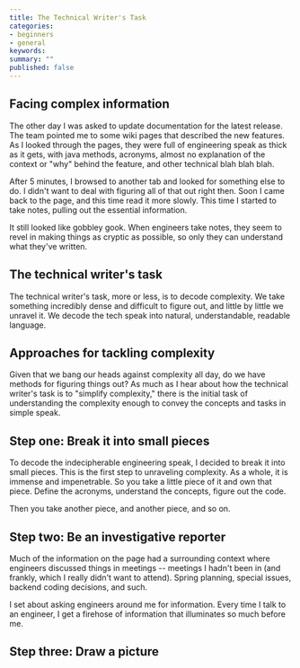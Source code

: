 ```yaml
---
title: The Technical Writer's Task
categories:
- beginners
- general
keywords: 
summary: ""
published: false
---
```


## Facing complex information

The other day I was asked to update documentation for the latest release. The team pointed me to some wiki pages that described the new features. As I looked through the pages, they were full of engineering speak as thick as it gets, with java methods, acronyms, almost no explanation of the context or "why" behind the feature, and other technical blah blah blah.

After 5 minutes, I browsed to another tab and looked for something else to do. I didn't want to deal with figuring all of that out right then. Soon I came back to the page, and this time read it more slowly. This time I started to take notes, pulling out the essential information. 

It still looked like gobbley gook. When engineers take notes, they seem to revel in making things as cryptic as possible, so only they can understand what they've written.

## The technical writer's task

The technical writer's task, more or less, is to decode complexity. We take something incredibly dense and difficult to figure out, and little by little we unravel it. We decode the tech speak into natural, understandable, readable language.

## Approaches for tackling complexity

Given that we bang our heads against complexity all day, do we have methods for figuring things out? As much as I hear about how the technical writer's task is to "simplify complexity," there is the initial task of understanding the complexity enough to convey the concepts and tasks in simple speak. 

## Step one: Break it into small pieces

To decode the indecipherable engineering speak, I decided to break it into small pieces. This is the first step to unraveling complexity. As a whole, it is immense and impenetrable. So you take a little piece of it and own that piece. Define the acronyms, understand the concepts, figure out the code. 

Then you take another piece, and another piece, and so on. 

## Step two: Be an investigative reporter

Much of the information on the page had a surrounding context where engineers discussed things in meetings -- meetings I hadn't been in (and frankly, which I really didn't want to attend). Spring planning, special issues, backend coding decisions, and such. 

I set about asking engineers around me for information. Every time I talk to an engineer, I get a firehose of information that illuminates so much before me. 

## Step three: Draw a picture